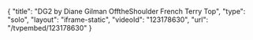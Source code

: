 {
    "title": "DG2 by Diane Gilman OfftheShoulder French Terry Top",
    "type": "solo",
    "layout": "iframe-static",
    "videoId": "123178630",
    "url": "\/tvpembed\/123178630"
}